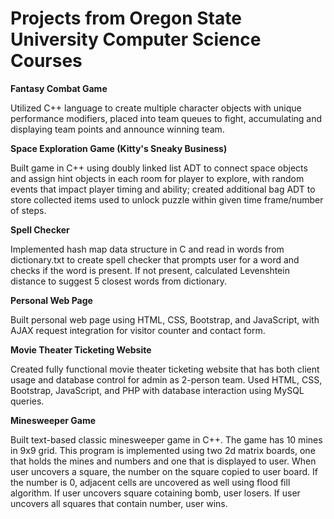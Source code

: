 # Projects from Oregon State University Computer Science Courses

**Fantasy Combat Game**

Utilized C++ language to create multiple character objects with unique performance modifiers, placed into team queues to fight, accumulating and displaying team points and announce winning team.

**Space Exploration Game (Kitty's Sneaky Business)**

Built game in C++ using doubly linked list ADT to connect space objects and assign hint objects in each room for player to explore, with random events that impact player timing and ability; created additional bag ADT to store collected items used to unlock puzzle within given time frame/number of steps. 

**Spell Checker**

Implemented hash map data structure in C and read in words from dictionary.txt to create spell checker that prompts user for a word and checks if the word is present. If not present, calculated Levenshtein distance to suggest 5 closest words from dictionary.

**Personal Web Page**

Built personal web page using HTML, CSS, Bootstrap, and JavaScript, with AJAX request integration for visitor counter and contact form. 

**Movie Theater Ticketing Website**

Created fully functional movie theater ticketing website that has both client usage and database control for admin as 2-person team. Used HTML, CSS, Bootstrap, JavaScript, and PHP with database interaction using MySQL queries.

**Minesweeper Game**

Built text-based classic minesweeper game in C++. The game has 10 mines in 9x9 grid. This program is implemented using two 2d matrix boards, one that holds the mines and numbers and one that is displayed to user. When user uncovers a square, the number on the square copied to user board. If the number is 0, adjacent cells are uncovered as well using flood fill algorithm. If user uncovers square cotaining bomb, user losers. If user uncovers all squares that contain number, user wins.
